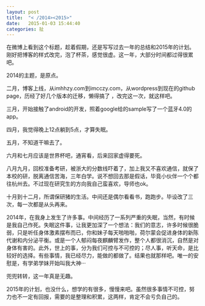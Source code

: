 ```yaml
---
layout: post
title:  "< /2014><2015>"
date:   2015-01-03 15:44:40
categories: 扯
---
```

在微博上看到这个标题，趁着假期，还是写写过去一年的总结和2015年的计划。
刚好把博客的样式改完，泡了杯茶，感觉很虚。这一年，大部分时间都过得很累吧。

2014的主题，是原点。

二月，博客上线，从imhhzy.com到imcczy.com，从wordpress到现在的github page，历经了好几个版本的迁移，懒得搞了 ，改完这一次，就这样吧。

三月，开始接触了android的开发，照着google给的sample写了一个蓝牙4.0的app。

四月，我觉得晚上12点躺到5点，才算失眠。

五月，不知道干嘛去了。

六月和七月应该是世界杯吧，通宵看，后来回家虚得要死。

八月九月，回校准备考研，被浙大的分数线吓着了，加上我又不喜欢通信，就保了本校的研，脱离通信苦海，三年白学。说不想回去那是假话，毕竟小伙伴一个个都往杭州去。不过现在研究生的方向我自己蛮喜欢，导师也ok。

十月到十二月，所谓保研猪的生活。中间还是偶尔看看书，跑跑步。毕设改了三次，每一次都是从头再来。

2014年，在我身上发生了许多事。中间经历了一系列严重的失眠，当然，有时候是我自己作死。失眠这件事，让我更加深了一个想法：我们的意志，许多时候很脆弱，只是听任身体激素摆布而已，你和妹子每天啪啪啪，荷尔蒙会促进身体的新陈代谢和内分泌平衡。或是一个人郁闷每夜麒麟臂发作，整个人都很消沉，自然是对身体有害的。此外，世上的事，分为我们可控与不可控的；尽人事，听天命，是比较好的选择。有些事情，我已经尽力，能做的都做了。结果也就那样吧。唯一的安慰是，有学弟学妹开始叫我大神···

兜兜转转，这一年真是无趣。

2015年的计划，也没什么，想学的有很多，慢慢来吧。虽然很多事情不可控，努力也不一定有回报，需要的是整理和积累，这两样，肯定不会亏负自己的。